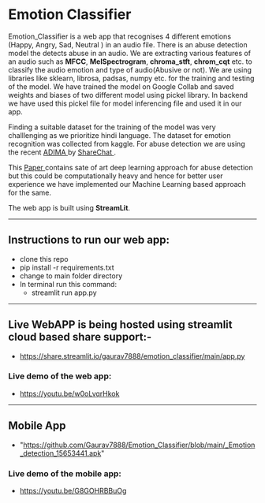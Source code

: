 # Emotion Classifier
Emotion_Classifier is a web app that recognises 4 different emotions (Happy, Angry, Sad, Neutral ) in an audio file. There is an abuse detection model the detects abuse in an audio. We are extracting various features of an audio such as **MFCC**, **MelSpectrogram**, **chroma_stft**, **chrom_cqt** etc. to classify the audio emotion and type of audio(Abusive or not). We are using libraries like sklearn, librosa, padsas, numpy etc. for the training and testing of the model. We have trained the model on Google Collab and saved weights and biases of two different model using pickel library. In backend we have used this pickel file for model inferencing file and used it in our app.
  
  
Finding a suitable dataset for the training of the model was very challlenging as we prioritize hindi language. The dataset for emotion recognition was collected from kaggle. For abuse detection we are using the recent <a href = "https://drive.google.com/drive/folders/1geQ4PlXGsNCvPQDT3tKztvAu817PB5TP"> ADIMA </a> by <a href = "https://sharechat.com/research/adima"> ShareChat </a>.
    
    
This <a href = "https://arxiv.org/pdf/2202.07991.pdf"> Paper </a> contains sate of art deep learning approach for abuse detection but this could be computationally heavy and hence for better user experience we have implemented our Machine Learning based approach for the same.


The web app is built using **StreamLit**.

<hr>

## Instructions to run our web app:
 * clone this repo
 * pip install -r requirements.txt
 * change to main folder directory 
 * In terminal run this command:
    * streamlit run app.py
 <hr>

## Live WebAPP is being hosted using streamlit cloud based share support:-

*  https://share.streamlit.io/gaurav7888/emotion_classifier/main/app.py

### Live demo of the web app:
*    https://youtu.be/w0oLvqrHkok

<hr>

## Mobile App

*  "https://github.com/Gaurav7888/Emotion_Classifier/blob/main/_Emotion_detection_15653441.apk"

### Live demo of the mobile app:
*    https://youtu.be/G8GOHRBBuOg




